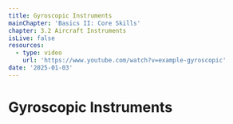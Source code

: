 ```yaml
---
title: Gyroscopic Instruments
mainChapter: 'Basics II: Core Skills'
chapter: 3.2 Aircraft Instruments
isLive: false
resources:
  - type: video
    url: 'https://www.youtube.com/watch?v=example-gyroscopic'
date: '2025-01-03'
---
```


# Gyroscopic Instruments
